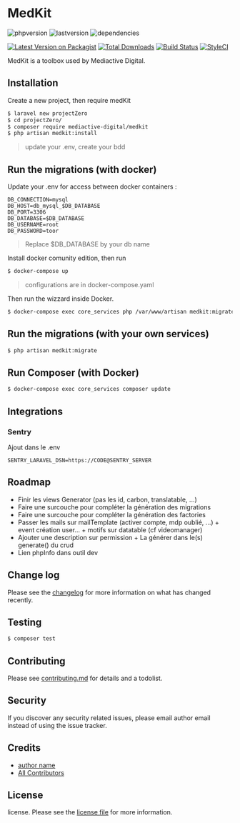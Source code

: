 # MedKit

![phpversion](https://img.shields.io/packagist/php-v/mediactive-digital/medkit?style=flat-square)
![lastversion](https://img.shields.io/github/v/release/mediactive-digital/medkit?style=flat-square)
![dependencies](https://img.shields.io/librariesio/github/mediactive-digital/medkit?style=flat-square)

[![Latest Version on Packagist][ico-version]][link-packagist]
[![Total Downloads][ico-downloads]][link-downloads]
[![Build Status][ico-travis]][link-travis]
[![StyleCI][ico-styleci]][link-styleci]

MedKit is a toolbox used by Mediactive Digital.

## Installation

Create a new project, then require medKit
``` bash
$ laravel new projectZero
$ cd projectZero/ 
$ composer require mediactive-digital/medkit
$ php artisan medkit:install
```
> update your .env, create your bdd

## Run the migrations (with docker)

Update your .env for access between docker containers : 
```dotenv
DB_CONNECTION=mysql
DB_HOST=db_mysql_$DB_DATABASE
DB_PORT=3306
DB_DATABASE=$DB_DATABASE
DB_USERNAME=root
DB_PASSWORD=toor
```
> Replace $DB_DATABASE by your db name

Install docker comunity edition, then run
```bash
$ docker-compose up
``` 
> configurations are in docker-compose.yaml

Then run the wizzard inside Docker.
```bash
$ docker-compose exec core_services php /var/www/artisan medkit:migrate
```

## Run the migrations (with your own services)

``` bash
$ php artisan medkit:migrate
```

## Run Composer (with Docker)

``` bash
$ docker-compose exec core_services composer update
```

## Integrations
### Sentry
Ajout dans le .env
```dotenv
SENTRY_LARAVEL_DSN=https://CODE@SENTRY_SERVER
```

## Roadmap

* Finir les views Generator (pas les id, carbon, translatable, ...)
* Faire une surcouche pour compléter la génération des migrations
* Faire une surcouche pour compléter la génération des factories
* Passer les mails sur mailTemplate (activer compte, mdp oublié, ...) + event création user...  + motifs sur datatable (cf videomanager)
* Ajouter une description sur permission + La générer dans le(s) generate() du crud 
* Lien phpInfo dans outil dev


## Change log

Please see the [changelog](changelog.md) for more information on what has changed recently.

## Testing

``` bash
$ composer test
```

## Contributing

Please see [contributing.md](contributing.md) for details and a todolist.

## Security

If you discover any security related issues, please email author email instead of using the issue tracker.

## Credits

- [author name][link-author]
- [All Contributors][link-contributors]

## License

license. Please see the [license file](license.md) for more information.

[ico-version]: https://img.shields.io/packagist/v/mediactivedigital/medkit.svg?style=flat-square
[ico-downloads]: https://img.shields.io/packagist/dt/mediactivedigital/medkit.svg?style=flat-square
[ico-travis]: https://img.shields.io/travis/mediactivedigital/medkit/master.svg?style=flat-square
[ico-styleci]: https://styleci.io/repos/12345678/shield

[link-packagist]: https://packagist.org/packages/mediactivedigital/medkit
[link-downloads]: https://packagist.org/packages/mediactivedigital/medkit
[link-travis]: https://travis-ci.org/mediactivedigital/medkit
[link-styleci]: https://styleci.io/repos/12345678
[link-author]: https://github.com/mediactivedigital
[link-contributors]: ../../contributors
